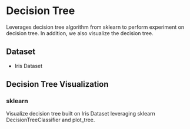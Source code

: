 # Decision Tree

Leverages decision tree algorithm from sklearn to perform experiment on decision tree. In addition, we also visualize the decision tree.

## Dataset
- Iris Dataset


## Decision Tree Visualization
### sklearn

Visualize decision tree built on Iris Dataset leveraging sklearn DecisionTreeClassifier and plot_tree.
